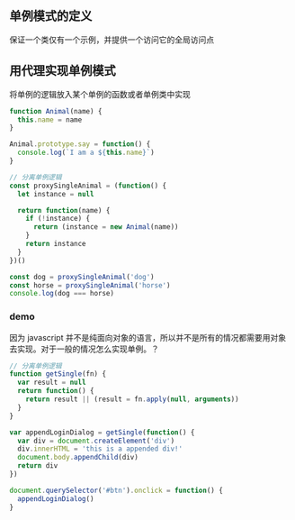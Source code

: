 ## 单例模式的定义

保证一个类仅有一个示例，并提供一个访问它的全局访问点

## 用代理实现单例模式

将单例的逻辑放入某个单例的函数或者单例类中实现

```js
function Animal(name) {
  this.name = name
}

Animal.prototype.say = function() {
  console.log(`I am a ${this.name}`)
}

// 分离单例逻辑
const proxySingleAnimal = (function() {
  let instance = null

  return function(name) {
    if (!instance) {
      return (instance = new Animal(name))
    }
    return instance
  }
})()

const dog = proxySingleAnimal('dog')
const horse = proxySingleAnimal('horse')
console.log(dog === horse)
```

### demo

因为 javascript 并不是纯面向对象的语言，所以并不是所有的情况都需要用对象去实现。对于一般的情况怎么实现单例。？

```js
// 分离单例逻辑
function getSingle(fn) {
  var result = null
  return function() {
    return result || (result = fn.apply(null, arguments))
  }
}

var appendLoginDialog = getSingle(function() {
  var div = document.createElement('div')
  div.innerHTML = 'this is a appended div!'
  document.body.appendChild(div)
  return div
})

document.querySelector('#btn').onclick = function() {
  appendLoginDialog()
}
```
